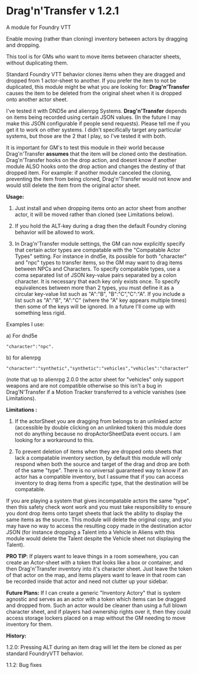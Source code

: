 # Drag'n'Transfer v 1.2.1
A module for Foundry VTT 

Enable moving (rather than cloning) inventory between actors by dragging and dropping.

This tool is for GMs who want to move items between character sheets, without duplicating them. 

Standard Foundry VTT behavior clones items when they are dragged and dropped from 1 actor-sheet to another. If you prefer the item to not be duplicated, this module might be what you are looking for: **Drag'n'Transfer**  causes the item to be deleted from the original sheet when it is dropped onto another actor sheet.

I've tested it with DND5e and alienrpg Systems.  **Drag'n'Transfer** depends on items being recorded using certain JSON values. (In the future I may make this JSON configurable if people send requests). Please tell me if you get it to work on other systems. I didn't specifically target any particular systems, but those are the 2 that I play, so I've tested it with both.

It is important for GM's to test this module in their world because Drag'n'Transfer **assumes** that the item will be cloned onto the destination.  Drag'n'Transfer hooks on the drop action, and doesnt know if another module ALSO hooks onto the drop action and changes the destiny of that dropped item.  For example: if another module canceled the cloning, preventing the item from being cloned, Drag'n'Transfer would not know and would still delete the item from the original actor sheet.

**Usage:** 

1. Just install and when dropping items onto an actor sheet from another actor, it will be moved rather than cloned (see Limitations below).

2. If you hold the ALT-key during a drag then the default Foundry cloning behavior will be allowed to work.

3. In Drag'n'Transfer module settings, the GM can now explicitly specify that certain actor types are compatable with the "Compatable Actor Types" setting. For instance in dnd5e, its possible for both "character" and "npc" types to transfer items, so the GM may want to drag items between NPCs and Characters.  To specify compatable types, use a coma separated list of JSON key-value pairs separated by a colon character.  It is necessary that each key only exists once.  To specify equivalences between more than 2 types, you must define it as a circular key-value list such as "A":"B", "B":"C","C":"A".  If you include a list such as "A":"B", "A":"C" (where the "A" key appears multiple times) then some of the keys will be ignored.  In a future I'll come up with something less rigid.

Examples I use:

a) For dnd5e

    "character":"npc".
b) for alienrpg

    "character":"synthetic","synthetic":"vehicles","vehicles":"character"
    
(note that up to alienrpg 2.0.0 the actor sheet for "vehicles" only support weapons and are not compatible otherwise so this isn't a bug in Drag'N'Transfer if a Motion Tracker transferred to a vehicle vanishes (see Limitations).


**Limitations :**  
1) If the actorSheet you are dragging from belongs to an unlinked actor (accessible by double clicking on an unlinked token) this module does not do anything because no dropActorSheetData event occurs. I am looking for a workaround to this.

2) To prevent deletion of items when they are dropped onto sheets that lack a compatable inventory section, by default this module will only respond when both the source and target of the drag and drop are both of the same "type".  There is no universal guaranteed way to know if an actor has a compatible inventory, but I assume that if you can access inventory to drag items from a specific type, that the destination will be compatable.

If you are playing a system that gives incompatable actors the same "type", then this safety check wont work and you must take responsibility to ensure you dont drop items onto target sheets that lack the ability to display the same items as the source.  This module will delete the original copy, and you may have no way to access the resulting copy made in the destination actor JSON (for instance dropping a Talent into a Vehicle in Aliens with this module would delete the Talent despite the Vehicle sheet not displaying the Talent).

**PRO TIP**: If players want to leave things in a room somewhere, you can create an Actor-sheet with a token that looks like a box or container, and then Drag'n'Transfer inventory into it's character sheet. Just leave the token of that actor on the map, and items players want to leave in that room can be recorded inside that actor and need not clutter up your sidebar.

**Future Plans:** If I can create a generic "Inventory Actory" that is system agnostic and serves as an actor with a token which items can be dragged and dropped from.  Such an actor would be cleaner than using a full blown character sheet, and if players had ownership rights over it, then they could access storage lockers placed on a map without the GM needing to move inventory for them.

**History:**

1.2.0: Pressing ALT during an item drag will let the item be cloned as per standard FoundryVTT behavior.

1.1.2: Bug fixes
